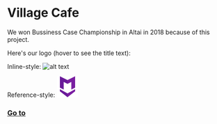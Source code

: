 # Village Cafe
We won Bussiness Case Championship in Altai in 2018 because of this project.

Here's our logo (hover to see the title text):

Inline-style: 
![alt text](https://photos.app.goo.gl/Vkz7jyx13EihWWzY6 "Logo Title Text 1")

Reference-style: 
![alt text][logo]

[logo]: https://github.com/adam-p/markdown-here/raw/master/src/common/images/icon48.png "Logo Title Text 2"

### [Go to](https://egorrya.github.io/village/)
